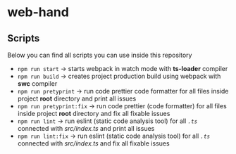 # web-hand

## Scripts

Below you can find all scripts you can use inside this repository

- `npm run start` → starts webpack in watch mode with **ts-loader** compiler
- `npm run build` → creates project production build using webpack with **swc** compiler
- `npm run pretyprint` → run code prettier code formatter for all files inside project **root** directory and print all
  issues
- `npm run pretyprint:fix` → run code prettier (code formatter) for all files inside project **root** directory and fix
  all fixable issues
- `npm run lint` → run eslint (static code analysis tool) for all _`.ts`_ connected with _src/index.ts_ and print all
  issues
- `npm run lint:fix` → run eslint (static code analysis tool) for all _`.ts`_ connected with _src/index.ts_ and fix all
  fixable issues

